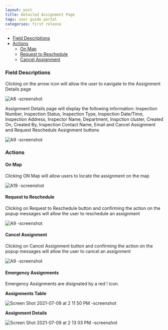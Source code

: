 ```yaml
---
layout: post
title: Detailed Assignment Page
tags: user guide portal
categories: first release
---
```

<link rel="stylesheet" href="/User-Guide-Portal/styles.css">

- [Field Descriptions](#-Field-Descriptions)
- [Actions](#-Actions)
    * [On Map](#-On-Map)
    * [Request to Reschedule](#-Request-to-Reschedule)
    * [Cancel Assignment](#-Cancel-Assignment)

### Field Descriptions <a name="-Field-Descriptions"></a>

Clicking on the arrow icon will allow the user to navigate to the Assignment Details page

![A8 -screenshot](https://user-images.githubusercontent.com/81990744/119043390-fd381780-b986-11eb-8e6f-96b798ab5981.png)

Assignment Details page will display the following information: Inspection Number, Inspection Status, Inspection Type, Inspection Date/Time, Inspection Address, Inspector Name, Department, Inspction cluster, Created On, Created By, Inspection Contact Name, Email and Cancel Assignment and Request Reschedule Assignment buttons

![A9 -screenshot](https://user-images.githubusercontent.com/81990744/119044435-2c02bd80-b988-11eb-85ca-301074c51c03.png)

### Actions <a name="-Actions"></a>
#### On Map <a name="-On-Map"></a>
Clicking ON Map will allow users to locate the assignment on the map

![A19 -screenshot](https://user-images.githubusercontent.com/81990744/119044955-d67ae080-b988-11eb-8584-44304bc48021.png)

#### Request to Reschedule <a name="-Request-to-Reschedule"></a>
Clicking on Request to Reschedule button and confirming the action on the popup messages will allow the user to reschedule an assignment

![A9 -screenshot](https://user-images.githubusercontent.com/81990744/119044435-2c02bd80-b988-11eb-85ca-301074c51c03.png)

#### Cancel Assignment <a name="-Cancel-Assignment"></a>
Clicking on Cancel Assignment button and confirming the action on the popup messages will allow the user to cancel an assignment

![A9 -screenshot](https://user-images.githubusercontent.com/81990744/119044435-2c02bd80-b988-11eb-85ca-301074c51c03.png)

#### Emergency Assignments <a name="-Emergency Assignments"></a>
Emergency Assignments are disignated by a red ! icon.

**Assignments Table**

![Screen Shot 2021-07-09 at 2 11 50 PM -screenshot](https://user-images.githubusercontent.com/84864458/125119896-b7164f00-e0bf-11eb-9886-d08655ba7a57.png)

**Assignment Details**

![Screen Shot 2021-07-09 at 2 13 03 PM -screenshot](https://user-images.githubusercontent.com/84864458/125119971-cdbca600-e0bf-11eb-9460-fb54ebcf9140.png)



